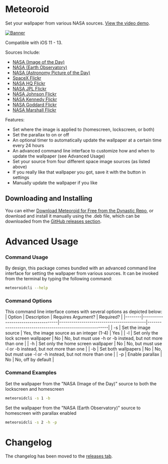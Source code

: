 # Meteoroid
Set your wallpaper from various NASA sources.
[View the video demo](https://imgur.com/a/JU8YzfV).

[![Banner](https://github.com/JeffResc/Meteoroid/raw/master/_assets/Banners/BannerWithText.png)](#)

Compatible with iOS 11 - 13.

Sources Include:
- [NASA (Image of the Day)](https://www.nasa.gov/multimedia/imagegallery/iotd.html)
- [NASA (Earth Observatory)](https://earthobservatory.nasa.gov/topic/image-of-the-day)
- [NASA (Astronomy Picture of the Day)](https://science.nasa.gov/astronomy-picture-of-the-day)
- [SpaceX Flickr](https://www.flickr.com/photos/spacex/)
- [NASA HQ Flickr](https://www.flickr.com/photos/nasahqphoto/)
- [NASA JPL Flickr](https://www.flickr.com/photos/nasa-jpl/)
- [NASA Johnson Flickr](https://www.flickr.com/photos/nasa2explore/)
- [NASA Kennedy Flickr](https://www.flickr.com/photos/nasakennedy/)
- [NASA Goddard Flickr](https://www.flickr.com/photos/gsfc/)
- [NASA Marshall Flickr](https://www.flickr.com/photos/nasamarshall/)

Features:
- Set where the image is applied to (homescreen, lockscreen, or both)
- Set the parallax to on or off
- An optional timer to automatically update the wallpaper at a certain time every 24 hours
- An advanced command line interface to customize how and when to update the wallpaper (see Advanced Usage)
- Set your source from four different space image sources (as listed above)
- If you really like that wallpaper you got, save it with the button in settings
- Manually update the wallpaper if you like

## Downloading and Installing
You can either [Download Meteoroid for Free from the Dynastic Repo](https://repo.dynastic.co/package/com.jeffresc.meteoroid), or download and install it manually using the .deb file, which can be downloaded from the [GitHub releases section](https://github.com/JeffResc/Meteoroid/releases).

# Advanced Usage
### Command Usage
By design, this package comes bundled with an advanced command line interface for setting the wallpaper from various sources. It can be invoked from the terminal by typing the following command:
```bash
meteoroidcli --help
```
### Command Options
This command line interface comes with several options as depicted below:
| Option | Description                        | Requires Argument?                        | Required?                                                |
|--------|------------------------------------|-------------------------------------------|----------------------------------------------------------|
| -s     | Set the image source               | Yes, the image source as an integer (1-4) | Yes                                                      |
| -l     | Set only the lock screen wallpaper | No                                        | No, but must use -h or -b instead, but not more than one |
| -h     | Set only the home screen wallpaper | No                                        | No, but must use -l or -b instead, but not more than one |
| -b     | Set both wallpapers                | No                                        | No, but must use -l or -h instead, but not more than one |
| -p     | Enable parallax                    | No                                        | No, off by default                                       |
### Command Examples
Set the wallpaper from the "NASA (Image of the Day)" source to both the lockscreen and homescreen
```bash
meteoroidcli -s 1 -b
```
Set the wallpaper from the "NASA (Earth Observatory)" source to homescreen with parallax enabled
```bash
meteoroidcli -s 2 -h -p
```

# Changelog
The changelog has been moved to the [releases tab](https://github.com/JeffResc/Meteoroid/releases).
